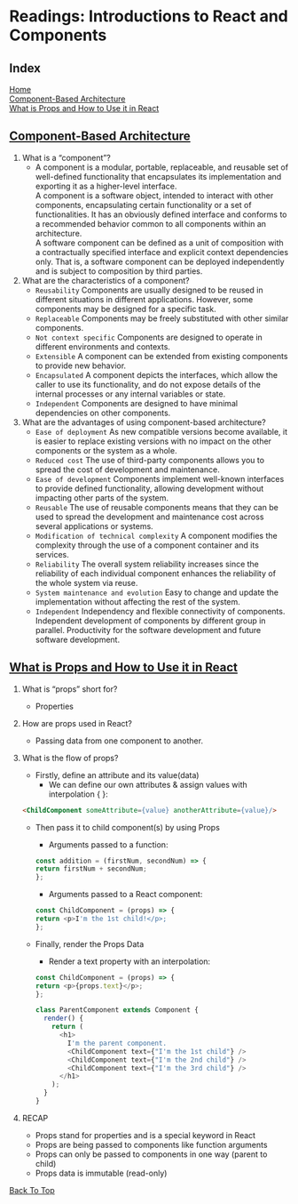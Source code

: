 # Readings: Introductions to React and Components

## Index

[Home](../README.md)  
[Component-Based Architecture](#component-based-architecture)  
[What is Props and How to Use it in React](#what-is-props-and-how-to-use-it-in-react)  

## [Component-Based Architecture](https://www.tutorialspoint.com/software_architecture_design/component_based_architecture.htm)

1. What is a “component”?
   - A component is a modular, portable, replaceable, and reusable set of well-defined functionality that encapsulates its implementation and exporting it as a higher-level interface.  
   A component is a software object, intended to interact with other components, encapsulating certain functionality or a set of functionalities. It has an obviously defined interface and conforms to a recommended behavior common to all components within an architecture.  
   A software component can be defined as a unit of composition with a contractually specified interface and explicit context dependencies only. That is, a software component can be deployed independently and is subject to composition by third parties.
2. What are the characteristics of a component?
   - `Reusability` Components are usually designed to be reused in different situations in different applications. However, some components may be designed for a specific task.
   - `Replaceable` Components may be freely substituted with other similar components.
   - `Not context specific` Components are designed to operate in different environments and contexts.
   - `Extensible` A component can be extended from existing components to provide new behavior.
   - `Encapsulated` A component depicts the interfaces, which allow the caller to use its functionality, and do not expose details of the internal processes or any internal variables or state.
   - `Independent` Components are designed to have minimal dependencies on other components.
3. What are the advantages of using component-based architecture?
   - `Ease of deployment` As new compatible versions become available, it is easier to replace existing versions with no impact on the other components or the system as a whole.
   - `Reduced cost` The use of third-party components allows you to spread the cost of development and maintenance.
   - `Ease of development` Components implement well-known interfaces to provide defined functionality, allowing development without impacting other parts of the system.
   - `Reusable` The use of reusable components means that they can be used to spread the development and maintenance cost across several applications or systems.
   - `Modification of technical complexity` A component modifies the complexity through the use of a component container and its services.
   - `Reliability` The overall system reliability increases since the reliability of each individual component enhances the reliability of the whole system via reuse.
   - `System maintenance and evolution` Easy to change and update the implementation without affecting the rest of the system.
   - `Independent` Independency and flexible connectivity of components. Independent development of components by different group in parallel. Productivity for the software development and future software development.

## [What is Props and How to Use it in React](https://itnext.io/what-is-props-and-how-to-use-it-in-react-da307f500da0#:~:text=%E2%80%9CProps%E2%80%9D%20is%20a%20special%20keyword,way%20from%20parent%20to%20child)

1. What is “props” short for?
   - Properties
2. How are props used in React?
   - Passing data from one component to another.
3. What is the flow of props?
   - Firstly, define an attribute and its value(data)  
     - We can define our own attributes & assign values with interpolation { }:

   ```html
   <ChildComponent someAttribute={value} anotherAttribute={value}/>
   ```

   - Then pass it to child component(s) by using Props  
     - Arguments passed to a function:

     ```js
     const addition = (firstNum, secondNum) => {  
     return firstNum + secondNum; 
     };
     ```

     - Arguments passed to a React component:

     ```js
     const ChildComponent = (props) => {  
     return <p>I'm the 1st child!</p>; 
     };
     ```

   - Finally, render the Props Data
     - Render a text property with an interpolation:

     ```js
     const ChildComponent = (props) => {  
     return <p>{props.text}</p>; 
     };
     ```

     ```js
     class ParentComponent extends Component {  
       render() {
         return (
           <h1>
             I'm the parent component.
             <ChildComponent text={"I'm the 1st child"} />
             <ChildComponent text={"I'm the 2nd child"} />
             <ChildComponent text={"I'm the 3rd child"} />
           </h1>
         );
       }
     }
     ```

4. RECAP
   - Props stand for properties and is a special keyword in React
   - Props are being passed to components like function arguments
   - Props can only be passed to components in one way (parent to child)
   - Props data is immutable (read-only)

[Back To Top](#index)
